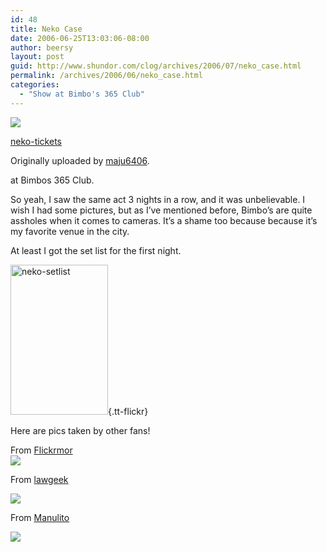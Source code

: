 ```yaml
---
id: 48
title: Neko Case
date: 2006-06-25T13:03:06-08:00
author: beersy
layout: post
guid: http://www.shundor.com/clog/archives/2006/07/neko_case.html
permalink: /archives/2006/06/neko_case.html
categories:
  - "Show at Bimbo's 365 Club"
---
```

[![](http://static.flickr.com/54/180088669_7793e3297e_m.jpg)](http://www.flickr.com/photos/beersy/180088669/ "photo sharing")

[neko-tickets](http://www.flickr.com/photos/beersy/180088669/)

Originally uploaded by [maju6406](http://www.flickr.com/people/beersy/).

at Bimbos 365 Club.

So yeah, I saw the same act 3 nights in a row, and it was unbelievable. I wish I had some pictures, but as I&#8217;ve mentioned before, Bimbo&#8217;s are quite assholes when it comes to cameras. It&#8217;s a shame too because because it&#8217;s my favorite venue in the city.

At least I got the set list for the first night.

[<img width="156" height="240" border="0" alt="neko-setlist" src="http://static.flickr.com/56/180088834_1fc33c2549_m.jpg" />](http://www.flickr.com/photos/beersy/180088834/){.tt-flickr}

<!--more-->

Here are pics taken by other fans!

From [Flickrmor](http://flickr.com/photos/mmoorr/)  
<a target="_blank" href="http://flickr.com/photos/mmoorr/176800667/"><img src="http://static.flickr.com/46/176800667_744eda522e_m.jpg" /></a>

From <a target="_blank" href="http://flickr.com/photos/jdawg/">lawgeek</a>

<a target="_blank" href="http://flickr.com/photos/jdawg/176426928/"><img src="http://static.flickr.com/36/176426928_2629b0f139_m.jpg" /></a>

From <a target="_blank" href="http://flickr.com/photos/87226675@N00/">Manulito</a><a target="_blank" href="http://flickr.com/photos/jdawg/176426928/"><br /> </a>

<a target="_blank" href="http://flickr.com/photos/87226675@N00/176109238/"><img src="http://static.flickr.com/75/176109238_fb8e17ad58_m.jpg" /></a>